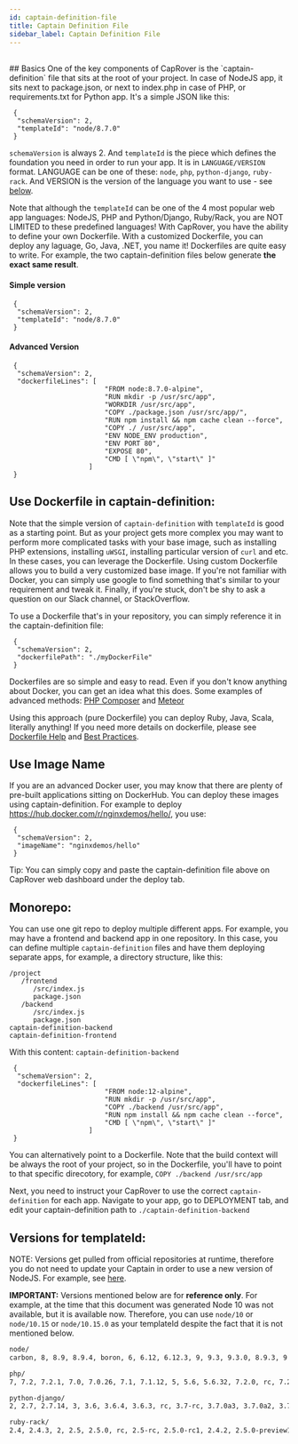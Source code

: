 ```yaml
---
id: captain-definition-file
title: Captain Definition File
sidebar_label: Captain Definition File
---
```


<br/>
## Basics
One of the key components of CapRover is the `captain-definition` file that sits at the root of your project. In case of NodeJS app, it sits next to package.json, or next to index.php in case of PHP, or requirements.txt for Python app. It's a simple JSON like this:


```
 {
  "schemaVersion": 2,
  "templateId": "node/8.7.0"
 }
```

`schemaVersion` is always 2. And `templateId` is the piece which defines the foundation you need in order to run your app. It is in `LANGUAGE/VERSION` format. LANGUAGE can be one of these: `node`, `php`, `python-django`, `ruby-rack`. And VERSION is the version of the language you want to use - see [below](#versions-for-templateid).

Note that although the `templateId` can be one of the 4 most popular web app languages: NodeJS, PHP and Python/Django, Ruby/Rack, you are NOT LIMITED to these predefined languages! With CapRover, you have the ability to define your own Dockerfile. With a customized Dockerfile, you can deploy any laguage, Go, Java, .NET, you name it! Dockerfiles are quite easy to write. For example, the two captain-definition files below generate <b>the exact same result</b>.

#### Simple version

```
 {
  "schemaVersion": 2,
  "templateId": "node/8.7.0"
 }
```


#### Advanced Version

```
 {
  "schemaVersion": 2,
  "dockerfileLines": [
                        "FROM node:8.7.0-alpine",
                        "RUN mkdir -p /usr/src/app",
                        "WORKDIR /usr/src/app",
                        "COPY ./package.json /usr/src/app/",
                        "RUN npm install && npm cache clean --force",
                        "COPY ./ /usr/src/app",
                        "ENV NODE_ENV production",
                        "ENV PORT 80",
                        "EXPOSE 80",
                        "CMD [ \"npm\", \"start\" ]"
                    ]
 }
```
## Use Dockerfile in captain-definition:

Note that the simple version of `captain-definition` with `templateId` is good as a starting point. But as your project gets more complex you may want to perform more complicated tasks with your base image, such as installing PHP extensions, installing `uWSGI`, installing particular version of `curl` and etc. In these cases, you can leverage the Dockerfile. Using custom Dockerfile allows you to build a very customized base image. If you're not familiar with Docker, you can simply use google to find something that's similar to your requirement and tweak it. Finally, if you're stuck, don't be shy to ask a question on our Slack channel, or StackOverflow.


To use a Dockerfile that's in your repository, you can simply reference it in the captain-definition file:

```
 {
  "schemaVersion": 2,
  "dockerfilePath": "./myDockerFile"
 }
```

Dockerfiles are so simple and easy to read. Even if you don't know anything about Docker, you can get an idea what this does. Some examples of advanced methods: [PHP Composer](https://github.com/githubsaturn/captainduckduck/issues/94) and [Meteor](https://github.com/githubsaturn/meteor-captainduckduck/blob/master/captain-definition)

Using this approach (pure Dockerfile) you can deploy Ruby, Java, Scala, literally anything! If you need more details on dockerfile, please see [Dockerfile Help](https://docs.docker.com/engine/reference/builder) and [Best Practices](https://docs.docker.com/engine/userguide/eng-image/dockerfile_best-practices).

## Use Image Name

If you are an advanced Docker user, you may know that there are plenty of pre-built applications sitting on DockerHub. You can deploy these images using captain-definition. For example to deploy https://hub.docker.com/r/nginxdemos/hello/, you use: 

```
 {
  "schemaVersion": 2,
  "imageName": "nginxdemos/hello"
 }
```

Tip: You can simply copy and paste the captain-definition file above on CapRover web dashboard under the deploy tab.


## Monorepo:
You can use one git repo to deploy multiple different apps. For example, you may have a frontend and backend app in one repository. In this case, you can define multiple `captain-definition` files and have them deploying separate apps, for example, a directory structure, like this:
```
/project
   /frontend
      /src/index.js
      package.json
   /backend
      /src/index.js
      package.json
captain-definition-backend
captain-definition-frontend
```
With this content:
`captain-definition-backend`
```
 {
  "schemaVersion": 2,
  "dockerfileLines": [
                        "FROM node:12-alpine",
                        "RUN mkdir -p /usr/src/app",
                        "COPY ./backend /usr/src/app",
                        "RUN npm install && npm cache clean --force",
                        "CMD [ \"npm\", \"start\" ]"
                    ]
 }
```
You can alternatively point to a Dockerfile. Note that the build context will be always the root of your project, so in the Dockerfile, you'll have to point to that specific direcotory, for example, `COPY ./backend /usr/src/app`

Next, you need to instruct your CapRover to use the correct `captain-definition` for each app. Navigate to your app, go to DEPLOYMENT tab, and edit your captain-definition path to `./captain-definition-backend`

## Versions for templateId:
NOTE: Versions get pulled from official repositories at runtime, therefore you do not need to update your Captain in order to use a new version of NodeJS. For example, see [here](https://hub.docker.com/_/node/).

**IMPORTANT:** Versions mentioned below are for **reference only**. For example, at the time that this document was generated Node 10 was not available, but it is available now. Therefore, you can use `node/10` or `node/10.15` or `node/10.15.0` as your templateId despite the fact that it is not mentioned below.


```bash
node/
carbon, 8, 8.9, 8.9.4, boron, 6, 6.12, 6.12.3, 9, 9.3, 9.3.0, 8.9.3, 9.2, 9.2.1, argon, 4, 4.8, 4.8.7, 6.12.2, 8.9.2, 6.12.1, 4.8.6, 6.12.0, 8.9.1, 9.2.0, 9.1, 9.1.0, 8.9.0, 9.0, 9.0.0, 4.8.5, 6.11, 6.11.5, 8.8, 8.8.1, 8.8.0, 8.7, 8.7.0, 6.11.4, 8.6, 8.6.0, 8.5, 8.5.0, 4.8.4, 6.11.3, 6.11.2, 7, 7.10, 7.10.1, 8.4, 8.4.0, 8.3, 8.3.0, 8.2, 8.2.1, 6.11.1, 8.2.0, 8.1, 8.1.4, 4.8.3, 6.11.0, 8.1.3, 8.1.2, 8.1.1, 8.1.0, 8.0, 8.0.0, 6.10, 6.10.3, 7.10.0, 4.8.2, 6.10.2, 7.9, 7.9.0, 7.8, 7.8.0, 4.8.1, 6.10.1, 7.7, 7.7.4, 4.8.0, 6.10.0, 7.7.3, 7.7.2, 7.7.1, 7.7.0, 7.6, 7.6.0, 4.7, 4.7.3, 6.9, 6.9.5, 7.5, 7.5.0, 4.7.2, 6.9.4, 7.4, 7.4.0, 4.7.1, 6.9.3, 7.3, 7.3.0, 6.9.2, 4.7.0, 7.2.1, 7.2, 4.6, 4.6.2, 7.2.0, 6.9.1, 7.1, 7.1.0
```

```bash
php/
7, 7.2, 7.2.1, 7.0, 7.0.26, 7.1, 7.1.12, 5, 5.6, 5.6.32, 7.2.0, rc, 7.2-rc, 7.2.0RC6, 7.0.25, 7.1.11, 7.2.0RC5, 7.2.0RC4, 5.6.31, 7.0.24, 7.1.10, 7.2.0RC3, 7.1.9, 7.0.23, 7.2.0RC2, 7.2.0RC1, 7.0.22, 7.1.8, 7.2.0beta3, 7.2.0beta2, 7.1.7, 7.2.0beta1, 7.0.21, 7.2.0alpha3, 5.6.30, 7.0.20, 7.1.6, 7.1.5, 7.0.19, 7.0.18, 7.1.4, 7.0.17, 7.1.3, 7.0.16, 7.1.2, 7.1.1, 7.0.15, 5.6.29, 7.0.14, 7.1.0, 5.6.28, 7.0.13, 7.1-rc, 7.1.0RC6, 7.1.0RC5, 7.0.12, 5.6.27, 7.1.0RC4, 7.1.0RC3, 5.6.26, 7.0.11, 7.1.0RC2, 5.6.25, 7.0.10, 7.1.0RC1, 5.6.24, 7.0.9, 5.5.38, 5.5, 5.5.37, 5.6.23, 7.0.8, 5.5.36, 5.6.22, 7.0.7, 7.0.6, 5.6.21, 5.5.35, 7.0.5, 5.6.20, 5.5.34, 7.0.4, 5.6.19, 5.5.33, 7.0.3, 5.6.18, 5.5.32, 7.0.2, 5.6.17, 5.5.31, 7.0.1, 5.6.16, 5.5.30, 7.0.0, 5.4, 5.4.45, 7.0.0RC8, 5.6.15, 7.0.0RC7, 7.0.0RC6, 7.0.0RC5, 5.6.14, 7.0.0RC4, 7.0.0RC3, 5.6.13, 5.5.29, 7.0.0RC2, 7.0.0RC1, 7.0.0beta3, 5.6.12, 5.5.28, 5.4.44, 7.0.0beta2, 5.6.11, 5.5.27, 5.4.43, 7.0.0beta1, 5.5.21, 5.5.19, 5.5.16, 5.4.40, 5.4.41, 5.4.39, 5.5.17, 5.6.3, 5.6.0, 5.6.8, 5.6.4, 5.4.42, 5.5.20, 5.4.38, 5.5.22, 5.6.5, 5.6.2, 5.4.35, 5.4.36, 5.4.33, 5.3.29, 5.3, 5.5.26, 5.5.18, 5.4.32, 5.4.37, 5.6.1, 5.6.6, 5.6.9, 5.6.10, 5.4.34, 5.6.7, 5.5.24, 5.5.23, 5.5.25
```

```bash
python-django/
2, 2.7, 2.7.14, 3, 3.6, 3.6.4, 3.6.3, rc, 3.7-rc, 3.7.0a3, 3.7.0a2, 3.7.0a1, 2.7.13, 3.6.2, 3.6-rc, 3.6.2rc2, 3.6.1, 3.6.2rc1
```

```bash
ruby-rack/
2.4, 2.4.3, 2, 2.5, 2.5.0, rc, 2.5-rc, 2.5.0-rc1, 2.4.2, 2.5.0-preview1
```
